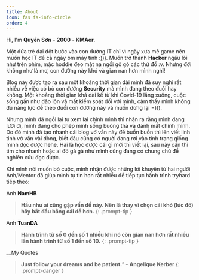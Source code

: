 ```yaml
---
title: About
icon: fas fa-info-circle
order: 4
---
```


Hi, I'm **Quyền Sơn** - **2000** - **KMAer**.

Một đứa trẻ dại dột bước vào con đường IT chỉ vì ngày xưa mê game nên muốn học IT để cả ngày ôm máy tính :))). Muốn trở thành **Hacker** ngầu lòi như trên phim, mặc hoddie đeo mặt nạ ngồi gõ gõ các thứ đồ :v. Nhưng đời không như là mơ, con đường này khó và gian nan hơn mình nghĩ!

Blog này được tạo ra sau một khoảng thời gian dài mình đã suy nghĩ rất nhiều về việc có bỏ con đường **Security** mà mình đang theo đuổi hay không. Một khoảng thời gian khá dài kể từ khi Covid-19 lắng xuống, cuộc sống gần như đảo lộn và mất kiểm soát đối với mình, cảm thấy mình không đủ năng lực để theo đuổi con đường này và muốn dừng lại =))).

Nhưng mình đã ngồi lại tự xem lại chính mình thì nhận ra rằng mình đang lười đi, mình đang cho phép mình sống buông thả và đánh mất chính mình. Do đó mình đã tạo nhanh cái blog vớ vẩn này để buồn buồn thì lên viết linh tinh vớ vẩn vài dòng, biết đâu cũng có người đang rơi vào tình trạng giống mình đọc được hehe. Hai là học được cái gì mới thì viết lại, sau này cần thì tìm cho nhanh hoặc ai đó gà gà như mình cũng đang có chung chủ đề nghiên cứu đọc được.


Khi mình nói muốn bỏ cuộc, mình nhận được những lời khuyên từ hai người Anh/Mentor đã  giúp mình tự tin hơn rất nhiều để tiếp tục hành trình tryhard tiếp theo:

Anh **NamHB**
> **Hầu như ai cũng gặp vấn đề này. Nên là thay vì chọn cái khó (lúc đó) hãy bắt đầu bằng cái dễ hơn.**
{: .prompt-tip }

Anh **TuanDA**
> **Hành trình từ số 0 đến số 1 nhiều khi nó còn gian nan hơn rất nhiều lần hành trình từ số 1 đến số 10.**
{: .prompt-tip }


__My Quotes
> **Just follow your dreams and be patient.**” - **Angelique Kerber**
{: .prompt-danger }
